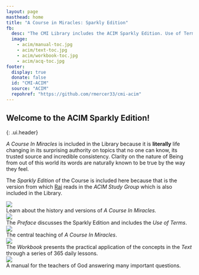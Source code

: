 ```yaml
---
layout: page
masthead: home
title: "A Course in Miracles: Sparkly Edition"
fb:
  desc: "The CMI Library includes the ACIM Sparkly Edition. Use of Terms, Text, Workbook, and Manual. All books are fully searchable and support annotation and bookmarks."
  image:
    - acim/manual-toc.jpg
    - acim/text-toc.jpg
    - acim/workbook-toc.jpg
    - acim/acq-toc.jpg
footer:
  display: true
  donate: false
  id: "CMI-ACIM"
  source: "ACIM"
  repohref: "https://github.com/rmercer33/cmi-acim"
---
```


## Welcome to the ACIM Sparkly Edition! 
{: .ui.header}

*A Course In Miracles* is included in the Library because it is **literally** life changing in its surprising authority on topics that no one can know, its trusted source and incredible consistency. Clarity on the nature of Being from out of this world its words are naturally known to be true by the way they feel.

The *Sparkly Edition* of the Course is included here because that is the version from which [Raj](https://raj.christmind.info) reads in the *ACIM Study Group* which is also included in the Library.

<div id="page-contents" class="ui three cards">
  <div class="card">
    <a href="#" data-book="acq" class="toc-modal-open image" data-tooltip="Click to view the Getting Acquainted table of contents." data-position="top center">
      <img src="/public/img/acim/acq-big.jpg">
    </a>
    <div class="content">
      <div class="description">
        Learn about the history and versions of <em>A Course In Miracles.</em>
      </div>
    </div>
  </div>
  <div class="card">
    <a data-book="preface" href="/preface/preface/" class="image" data-tooltip="Open the Preface to the ACIM Sparkly edition." data-position="top center">
      <img src="/public/img/acim/preface.jpg">
    </a>
    <div class="content">
      <div class="description">
        The <em>Preface</em> discusses the Sparkly Edition and includes the <em>Use of Terms</em>.
      </div>
    </div>
  </div>
  <div class="card">
    <a href="#" data-book="text" class="toc-modal-open image" data-tooltip="Click to view the ACIM Text table of contents." data-position="top center">
      <img src="/public/img/acim/text.jpg">
    </a>
    <div class="content">
      <div class="description">
        The central teaching of <em>A Course In Miracles</em>.
      </div>
    </div>
  </div>
  <div class="card">
    <a href="#" data-book="workbook" class="toc-modal-open image" data-tooltip="Click to view the ACIM Workbook table of contents." data-position="top center">
      <img src="/public/img/acim/workbook.jpg">
    </a>
    <div class="content">
      <div class="description">
        The <em>Workbook</em> presents the practical application of the concepts in the <em>Text</em> through a series of 365 daily lessons.
      </div>
    </div>
  </div>
  <div class="card">
    <a href="#" data-book="manual" class="toc-modal-open image" data-tooltip="Click to view the Manual for Teachers table of contents." data-position="top center">
      <img src="/public/img/acim/manual.jpg">
    </a>
    <div class="content">
      <div class="description">
        A manual for the teachers of God answering many important questions.
      </div>
    </div>
  </div>
</div>
